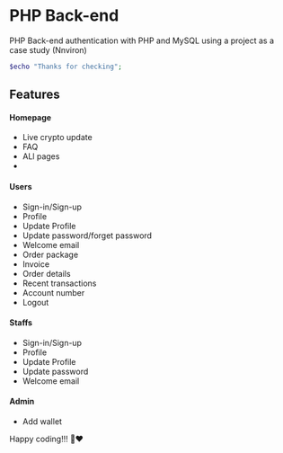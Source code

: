 # PHP Back-end 
PHP Back-end authentication with PHP and MySQL using a project as a case study (Nnviron)

```php
$echo "Thanks for checking";
```

## Features

#### Homepage
- Live crypto update
- FAQ
- ALl pages
- 

#### Users
- Sign-in/Sign-up   
- Profile
- Update Profile 
- Update password/forget password
- Welcome email
- Order package
- Invoice
- Order details
- Recent transactions 
- Account number
- Logout


#### Staffs
- Sign-in/Sign-up   
- Profile
- Update Profile 
- Update password
- Welcome email


#### Admin
- Add wallet


Happy coding!!! 👋❤


